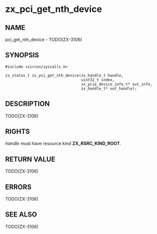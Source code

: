 # zx_pci_get_nth_device

## NAME

<!-- Updated by update-docs-from-abigen, do not edit. -->

pci_get_nth_device - TODO(ZX-3106)

## SYNOPSIS

<!-- Updated by update-docs-from-abigen, do not edit. -->

```
#include <zircon/syscalls.h>

zx_status_t zx_pci_get_nth_device(zx_handle_t handle,
                                  uint32_t index,
                                  zx_pcie_device_info_t* out_info,
                                  zx_handle_t* out_handle);
```

## DESCRIPTION

TODO(ZX-3106)

## RIGHTS

<!-- Updated by update-docs-from-abigen, do not edit. -->

*handle* must have resource kind **ZX_RSRC_KIND_ROOT**.

## RETURN VALUE

TODO(ZX-3106)

## ERRORS

TODO(ZX-3106)

## SEE ALSO

TODO(ZX-3106)
